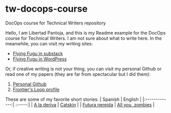 # tw-docops-course
DocOps course for Technical Writers repository

Hello, I am Libertad Pantoja, and this is my Readme example for the DocOps course for Technical Writers. I am not sure about what to write here. In the meanwhile, you can visit my writing sites:

* [Flying Fugu in substack](https://flyingfugu.substack.com/)
* [Flying Fugu in WordPress](https://libertadph.wordpress.com/)

Or, if creative writing is not your thing, you can visit my personal Github or read one of my papers (they are far from spectacular but I did them):
1. [Personal Github](https://github.com/LiberPH)
2. [Frontier's Loop profile](https://loop.frontiersin.org/people/200142/overview)

These are some of my favorite short stories:
| Spanish           | English  |
|:-------------:| :-----:|
| [A la deriva](https://www.ingenieria.unam.mx/dcsyhfi/material_didactico/Literatura_Hispanoamericana_Contemporanea/Autores_Q/QUIROGA/A.pdf) | [Catskin](http://www.lightspeedmagazine.com/fiction/catskin/) |
| [Futura nereida](https://www.lashistorias.com.mx/index.php/archivo/futura-nereida/)      |  [All you, zombies](https://gist.github.com/defunkt/759182/ad44c6135d168ae54503a281bb7e1a24c6c2ea0c)  |
